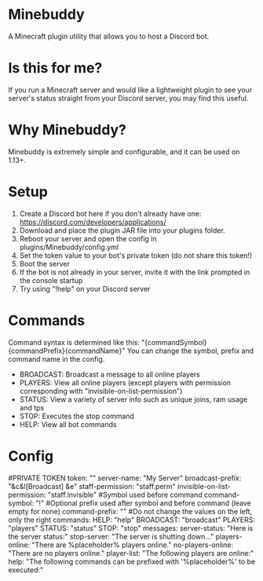 # Minebuddy

A Minecraft plugin utility that allows you to host a Discord bot.

# Is this for me?
If you run a Minecraft server and would like a lightweight plugin to see your server's status straight from your Discord server, you may find this useful.

# Why Minebuddy?
Minebuddy is extremely simple and configurable, and it can be used on 1.13+.

# Setup
1. Create a Discord bot here if you don't already have one: https://discord.com/developers/applications/
2. Download and place the plugin JAR file into your plugins folder.
3. Reboot your server and open the config in plugins/Minebuddy/config.yml
4. Set the token value to your bot's private token (do not share this token!)
5. Boot the server
6. If the bot is not already in your server, invite it with the link prompted in the console startup
7. Try using "!help" on your Discord server

# Commands
Command syntax is determined like this: "{commandSymbol}{commandPrefix}{commandName}"
You can change the symbol, prefix and command name in the config.
- BROADCAST: Broadcast a message to all online players
- PLAYERS: View all online players (except players with permission corresponding with "invisible-on-list-permission")
- STATUS: View a variety of server info such as unique joins, ram usage and tps
- STOP: Executes the stop command
- HELP: View all bot commands

# Config
#PRIVATE TOKEN
token: ""
server-name: "My Server"
broadcast-prefix: "&c&l[Broadcast] &e"
staff-permission: "staff.perm"
invisible-on-list-permission: "staff.invisible"
#Symbol used before command
command-symbol: "!"
#Optional prefix used after symbol and before command (leave empty for none)
command-prefix: ""
#Do not change the values on the left, only the right
commands:
  HELP: "help"
  BROADCAST: "broadcast"
  PLAYERS: "players"
  STATUS: "status"
  STOP: "stop"
messages:
  server-status: "Here is the server status:"
  stop-server: "The server is shutting down..."
  players-online: "There are %placeholder% players online."
  no-players-online: "There are no players online."
  player-list: "The following players are online:"
  help: "The following commands can be prefixed with '%placeholder%' to be executed:"
